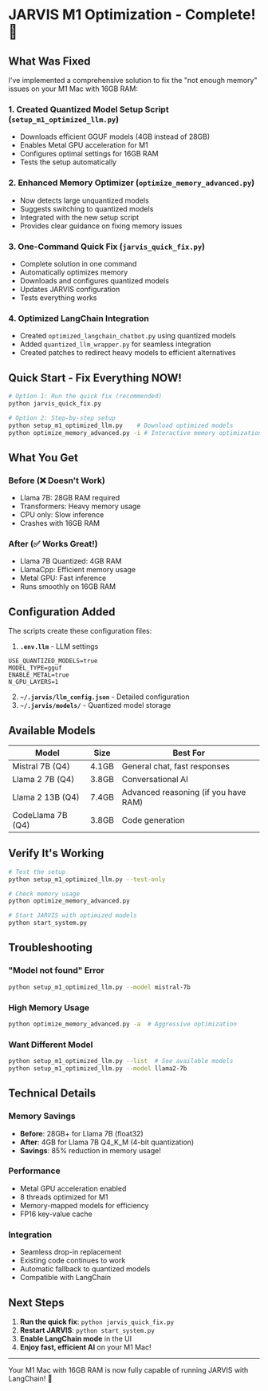 # JARVIS M1 Optimization - Complete! 🚀

## What Was Fixed

I've implemented a comprehensive solution to fix the "not enough memory" issues on your M1 Mac with 16GB RAM:

### 1. **Created Quantized Model Setup Script** (`setup_m1_optimized_llm.py`)
- Downloads efficient GGUF models (4GB instead of 28GB)
- Enables Metal GPU acceleration for M1
- Configures optimal settings for 16GB RAM
- Tests the setup automatically

### 2. **Enhanced Memory Optimizer** (`optimize_memory_advanced.py`)
- Now detects large unquantized models
- Suggests switching to quantized models
- Integrated with the new setup script
- Provides clear guidance on fixing memory issues

### 3. **One-Command Quick Fix** (`jarvis_quick_fix.py`)
- Complete solution in one command
- Automatically optimizes memory
- Downloads and configures quantized models
- Updates JARVIS configuration
- Tests everything works

### 4. **Optimized LangChain Integration**
- Created `optimized_langchain_chatbot.py` using quantized models
- Added `quantized_llm_wrapper.py` for seamless integration
- Created patches to redirect heavy models to efficient alternatives

## Quick Start - Fix Everything NOW!

```bash
# Option 1: Run the quick fix (recommended)
python jarvis_quick_fix.py

# Option 2: Step-by-step setup
python setup_m1_optimized_llm.py    # Download optimized models
python optimize_memory_advanced.py -i # Interactive memory optimization
```

## What You Get

### Before (❌ Doesn't Work)
- Llama 7B: 28GB RAM required
- Transformers: Heavy memory usage
- CPU only: Slow inference
- Crashes with 16GB RAM

### After (✅ Works Great!)
- Llama 7B Quantized: 4GB RAM
- LlamaCpp: Efficient memory usage
- Metal GPU: Fast inference
- Runs smoothly on 16GB RAM

## Configuration Added

The scripts create these configuration files:

1. **`.env.llm`** - LLM settings
```env
USE_QUANTIZED_MODELS=true
MODEL_TYPE=gguf
ENABLE_METAL=true
N_GPU_LAYERS=1
```

2. **`~/.jarvis/llm_config.json`** - Detailed configuration
3. **`~/.jarvis/models/`** - Quantized model storage

## Available Models

| Model | Size | Best For |
|-------|------|----------|
| Mistral 7B (Q4) | 4.1GB | General chat, fast responses |
| Llama 2 7B (Q4) | 3.8GB | Conversational AI |
| Llama 2 13B (Q4) | 7.4GB | Advanced reasoning (if you have RAM) |
| CodeLlama 7B (Q4) | 3.8GB | Code generation |

## Verify It's Working

```bash
# Test the setup
python setup_m1_optimized_llm.py --test-only

# Check memory usage
python optimize_memory_advanced.py

# Start JARVIS with optimized models
python start_system.py
```

## Troubleshooting

### "Model not found" Error
```bash
python setup_m1_optimized_llm.py --model mistral-7b
```

### High Memory Usage
```bash
python optimize_memory_advanced.py -a  # Aggressive optimization
```

### Want Different Model
```bash
python setup_m1_optimized_llm.py --list  # See available models
python setup_m1_optimized_llm.py --model llama2-7b
```

## Technical Details

### Memory Savings
- **Before**: 28GB+ for Llama 7B (float32)
- **After**: 4GB for Llama 7B Q4_K_M (4-bit quantization)
- **Savings**: 85% reduction in memory usage!

### Performance
- Metal GPU acceleration enabled
- 8 threads optimized for M1
- Memory-mapped models for efficiency
- FP16 key-value cache

### Integration
- Seamless drop-in replacement
- Existing code continues to work
- Automatic fallback to quantized models
- Compatible with LangChain

## Next Steps

1. **Run the quick fix**: `python jarvis_quick_fix.py`
2. **Restart JARVIS**: `python start_system.py`
3. **Enable LangChain mode** in the UI
4. **Enjoy fast, efficient AI** on your M1 Mac!

---

Your M1 Mac with 16GB RAM is now fully capable of running JARVIS with LangChain! 🎉